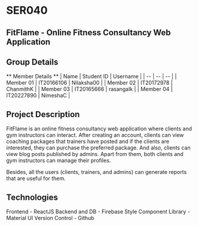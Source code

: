 # SER040
## FitFlame - Online Fitness Consultancy Web Application
## Group Details

** Member Details **
| Name | Student ID | Username |
| -- | -- | -- |
| Member 01 | IT20166106 | Nilaksha00 |
| Member 02 | IT20172978 | ChanmithK |
| Member 03 | IT20165666 | rasangalk |
| Member 04 | IT20227890 | NimeshaC |

## Project Description
FitFlame is an online fitness consultancy web application where clients and gym instructors can interact. After creating an account, clients can view coaching packages that trainers have posted and if the clients are interested, they can purchase the preferred package. And also, clients can view blog posts published by admins. Apart from them, both clients and gym instructors can manage their profiles.

Besides, all the users (clients, trainers, and admins) can generate reports that are useful for them.

## Technologies
Frontend - ReactJS
Backend and DB - Firebase
Style Component Library - Material UI
Version Control - Github
